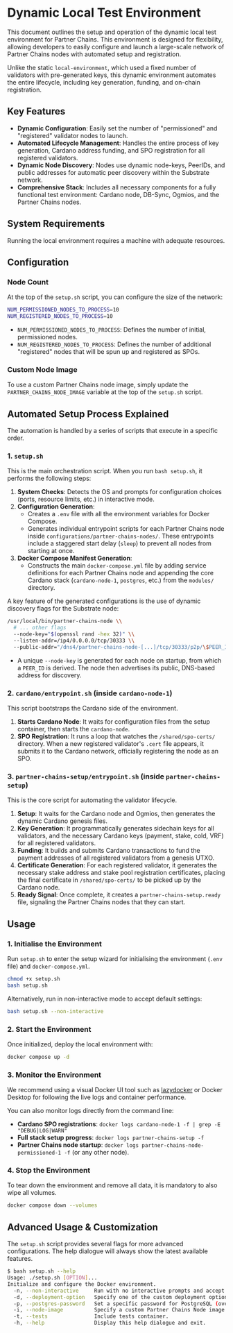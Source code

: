 # Dynamic Local Test Environment

This document outlines the setup and operation of the dynamic local test environment for Partner Chains. This environment is designed for flexibility, allowing developers to easily configure and launch a large-scale network of Partner Chains nodes with automated setup and registration.

Unlike the static `local-environment`, which used a fixed number of validators with pre-generated keys, this dynamic environment automates the entire lifecycle, including key generation, funding, and on-chain registration.

## Key Features

- **Dynamic Configuration**: Easily set the number of "permissioned" and "registered" validator nodes to launch.
- **Automated Lifecycle Management**: Handles the entire process of key generation, Cardano address funding, and SPO registration for all registered validators.
- **Dynamic Node Discovery**: Nodes use dynamic node-keys, PeerIDs, and public addresses for automatic peer discovery within the Substrate network.
- **Comprehensive Stack**: Includes all necessary components for a fully functional test environment: Cardano node, DB-Sync, Ogmios, and the Partner Chains nodes.

## System Requirements

Running the local environment requires a machine with adequate resources. 

## Configuration

### Node Count

At the top of the `setup.sh` script, you can configure the size of the network:

```sh
NUM_PERMISSIONED_NODES_TO_PROCESS=10
NUM_REGISTERED_NODES_TO_PROCESS=10
```

- `NUM_PERMISSIONED_NODES_TO_PROCESS`: Defines the number of initial, permissioned nodes.
- `NUM_REGISTERED_NODES_TO_PROCESS`: Defines the number of additional "registered" nodes that will be spun up and registered as SPOs.

### Custom Node Image

To use a custom Partner Chains node image, simply update the `PARTNER_CHAINS_NODE_IMAGE` variable at the top of the `setup.sh` script.

## Automated Setup Process Explained

The automation is handled by a series of scripts that execute in a specific order.

### 1. `setup.sh`

This is the main orchestration script. When you run `bash setup.sh`, it performs the following steps:

1.  **System Checks**: Detects the OS and prompts for configuration choices (ports, resource limits, etc.) in interactive mode.
2.  **Configuration Generation**:
    -   Creates a `.env` file with all the environment variables for Docker Compose.
    -   Generates individual entrypoint scripts for each Partner Chains node inside `configurations/partner-chains-nodes/`. These entrypoints include a staggered start delay (`sleep`) to prevent all nodes from starting at once.
3.  **Docker Compose Manifest Generation**:
    -   Constructs the main `docker-compose.yml` file by adding service definitions for each Partner Chains node and appending the core Cardano stack (`cardano-node-1`, `postgres`, etc.) from the `modules/` directory.

A key feature of the generated configurations is the use of dynamic discovery flags for the Substrate node:

```bash
/usr/local/bin/partner-chains-node \\
  # ... other flags
  --node-key="$(openssl rand -hex 32)" \\
  --listen-addr=/ip4/0.0.0.0/tcp/30333 \\
  --public-addr="/dns4/partner-chains-node-[...]/tcp/30333/p2p/\$PEER_ID" &
```

- A unique `--node-key` is generated for each node on startup, from which a `PEER_ID` is derived. The node then advertises its public, DNS-based address for discovery.

### 2. `cardano/entrypoint.sh` (inside `cardano-node-1`)

This script bootstraps the Cardano side of the environment.

1.  **Starts Cardano Node**: It waits for configuration files from the setup container, then starts the `cardano-node`.
2.  **SPO Registration**: It runs a loop that watches the `/shared/spo-certs/` directory. When a new registered validator's `.cert` file appears, it submits it to the Cardano network, officially registering the node as an SPO.

### 3. `partner-chains-setup/entrypoint.sh` (inside `partner-chains-setup`)

This is the core script for automating the validator lifecycle.

1.  **Setup**: It waits for the Cardano node and Ogmios, then generates the dynamic Cardano genesis files.
2.  **Key Generation**: It programmatically generates sidechain keys for all validators, and the necessary Cardano keys (payment, stake, cold, VRF) for all registered validators.
3.  **Funding**: It builds and submits Cardano transactions to fund the payment addresses of all registered validators from a genesis UTXO.
4.  **Certificate Generation**: For each registered validator, it generates the necessary stake address and stake pool registration certificates, placing the final certificate in `/shared/spo-certs/` to be picked up by the Cardano node.
5.  **Ready Signal**: Once complete, it creates a `partner-chains-setup.ready` file, signaling the Partner Chains nodes that they can start.

## Usage

### 1. Initialise the Environment

Run `setup.sh` to enter the setup wizard for initialising the environment (`.env` file) and `docker-compose.yml`.

```bash
chmod +x setup.sh
bash setup.sh
```

Alternatively, run in non-interactive mode to accept default settings:
```bash
bash setup.sh --non-interactive
```

### 2. Start the Environment

Once initialized, deploy the local environment with:

```bash
docker compose up -d
```

### 3. Monitor the Environment

We recommend using a visual Docker UI tool such as [lazydocker](https://github.com/jesseduffield/lazydocker) or Docker Desktop for following the live logs and container performance.

You can also monitor logs directly from the command line:
-   **Cardano SPO registrations**: `docker logs cardano-node-1 -f | grep -E "DEBUG|LOG|WARN"`
-   **Full stack setup progress**: `docker logs partner-chains-setup -f`
-   **Partner Chains node startup**: `docker logs partner-chains-node-permissioned-1 -f` (or any other node).

### 4. Stop the Environment

To tear down the environment and remove all data, it is mandatory to also wipe all volumes.

```bash
docker compose down --volumes
```

## Advanced Usage & Customization

The `setup.sh` script provides several flags for more advanced configurations. The help dialogue will always show the latest available features.

```bash
$ bash setup.sh --help
Usage: ./setup.sh [OPTION]...
Initialize and configure the Docker environment.
  -n, --non-interactive     Run with no interactive prompts and accept sensible default configuration settings.
  -d, --deployment-option   Specify one of the custom deployment options (1, 2, 3, or 4).
  -p, --postgres-password   Set a specific password for PostgreSQL (overrides automatic generation).
  -i, --node-image          Specify a custom Partner Chains Node image.
  -t, --tests               Include tests container.
  -h, --help                Display this help dialogue and exit.
```
